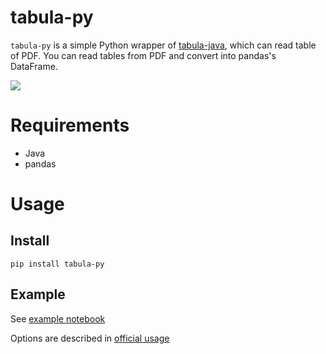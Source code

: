 # tabula-py

`tabula-py` is a simple Python wrapper of [tabula-java](https://github.com/tabulapdf/tabula-java), which can read table of PDF.
You can read tables from PDF and convert into pandas's DataFrame.

![](http://i.imgur.com/0aOngnj.jpg)


# Requirements

- Java
- pandas

# Usage

## Install

```
pip install tabula-py
```
## Example

See [example notebook](./examples/tabula_example.ipynb)

Options are described in [official usage](https://github.com/tabulapdf/tabula-java#usage-examples)
